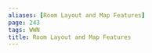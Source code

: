 ```yaml
---
aliases: [Room Layout and Map Features]
page: 243
tags: WWN
title: Room Layout and Map Features
---
```

